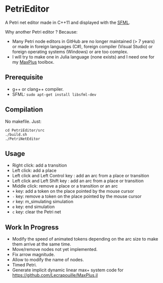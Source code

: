 # PetriEditor

A Petri net editor made in C++11 and displayed with the [SFML](https://www.sfml-dev.org/index-fr.php).

Why another Petri editor ? Because:
- Many Petri node editors in GitHub are no longer maintained (> 7 years) or made in foreign languages (C#), foreign compiler (Visual Studio) or foreign operating systems (Windows) or are too complex.
- I will try to make one in Julia language (none exists) and I need one for my [MaxPlus](https://github.com/Lecrapouille/MaxPlus.jl) toolbox.

## Prerequisite

- g++ or clang++ compiler.
- SFML: `sudo apt-get install libsfml-dev`

## Compilation

No makefile. Just:

```
cd PetriEditor/src
./build.sh
./PetriNetEditor
```

## Usage

- Right click: add a transition
- Left click: add a place
- Left click and Left Control key : add an arc from a place or transition
- Left click and Left Shift key : add an arc from a place or transition
- Middle click: remove a place or a transition or an arc
- `+` key: add a token on the place pointed by the mouse cursor
- `-` key: remove a token on the place pointed by the mouse cursor
- `r` key: m_simulating simulation
- `e` key: end simulation
- `c` key: clear the Petri net

## Work In Progress

- Modify the speed of animated tokens depending on the arc size to make them arrive at the same time.
- Move/remove nodes not yet implemented.
- Fix arrow magnitude.
- Allow to modify the name of nodes.
- Timed Petri.
- Generate implicit dynamic linear max+ system code for https://github.com/Lecrapouille/MaxPlus.jl
